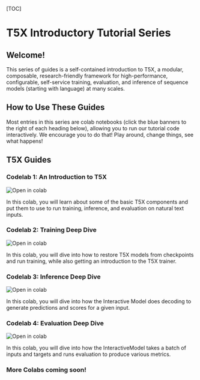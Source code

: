 [TOC]

# T5X Introductory Tutorial Series

## Welcome!

This series of guides is a self-contained introduction to T5X, a modular,
composable, research-friendly framework for high-performance, configurable,
self-service training, evaluation, and inference of sequence models (starting
with language) at many scales.


## How to Use These Guides

Most entries in this series are colab notebooks (click the blue banners to the
right of each heading below), allowing you to run our tutorial code
interactively. We encourage you to do that! Play around, change things, see what
happens!


## T5X Guides

### Codelab 1: An Introduction to T5X

<a href="https://colab.research.google.com/github/google-research/t5x/blob/main/t5x/notebooks/introduction.ipynb" target="_parent"><img src="https://colab.research.google.com/assets/colab-badge.svg" alt="Open in colab" style="float:left"/></a><br>

In this colab, you will learn about some of the basic T5X components and put
them to use to run training, inference, and evaluation on natural text inputs.

### Codelab 2: Training Deep Dive

<a href="https://colab.research.google.com/github/google-research/t5x/blob/main/t5x/notebooks/training.ipynb" target="_parent"><img src="https://colab.research.google.com/assets/colab-badge.svg" alt="Open in colab" style="float:left"/></a><br>

In this colab, you will dive into how to restore T5X models from checkpoints and
run training, while also getting an introduction to the T5X trainer.

### Codelab 3: Inference Deep Dive

<a href="https://colab.research.google.com/github/google-research/t5x/blob/main/t5x/notebooks/inference.ipynb" target="_parent"><img src="https://colab.research.google.com/assets/colab-badge.svg" alt="Open in colab" style="float:left"/></a><br>

In this colab, you will dive into how the Interactive Model does decoding to
generate predictions and scores for a given input.

### Codelab 4: Evaluation Deep Dive

<a href="https://colab.research.google.com/github/google-research/t5x/blob/main/t5x/notebooks/evaluation.ipynb" target="_parent"><img src="https://colab.research.google.com/assets/colab-badge.svg" alt="Open in colab" style="float:left"/></a><br>

In this colab, you will dive into how the InteractiveModel takes a batch of
inputs and targets and runs evaluation to produce various metrics.


### More Colabs coming soon!